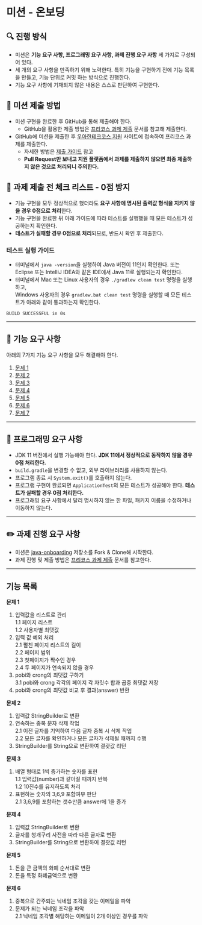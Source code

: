 # 미션 - 온보딩

## 🔍 진행 방식

- 미션은 **기능 요구 사항, 프로그래밍 요구 사항, 과제 진행 요구 사항** 세 가지로 구성되어 있다.
- 세 개의 요구 사항을 만족하기 위해 노력한다. 특히 기능을 구현하기 전에 기능 목록을 만들고, 기능 단위로 커밋 하는 방식으로 진행한다.
- 기능 요구 사항에 기재되지 않은 내용은 스스로 판단하여 구현한다.

## 📮 미션 제출 방법

- 미션 구현을 완료한 후 GitHub을 통해 제출해야 한다.
    - GitHub을 활용한 제출 방법은 [프리코스 과제 제출](https://github.com/woowacourse/woowacourse-docs/tree/master/precourse) 문서를 참고해
      제출한다.
- GitHub에 미션을 제출한 후 [우아한테크코스 지원](https://apply.techcourse.co.kr) 사이트에 접속하여 프리코스 과제를 제출한다.
    - 자세한 방법은 [제출 가이드](https://github.com/woowacourse/woowacourse-docs/tree/master/precourse#제출-가이드) 참고
    - **Pull Request만 보내고 지원 플랫폼에서 과제를 제출하지 않으면 최종 제출하지 않은 것으로 처리되니 주의한다.**

## 🚨 과제 제출 전 체크 리스트 - 0점 방지

- 기능 구현을 모두 정상적으로 했더라도 **요구 사항에 명시된 출력값 형식을 지키지 않을 경우 0점으로 처리**한다.
- 기능 구현을 완료한 뒤 아래 가이드에 따라 테스트를 실행했을 때 모든 테스트가 성공하는지 확인한다.
- **테스트가 실패할 경우 0점으로 처리**되므로, 반드시 확인 후 제출한다.

### 테스트 실행 가이드

- 터미널에서 `java -version`을 실행하여 Java 버전이 11인지 확인한다. 또는 Eclipse 또는 IntelliJ IDEA와 같은 IDE에서 Java 11로 실행되는지 확인한다.
- 터미널에서 Mac 또는 Linux 사용자의 경우 `./gradlew clean test` 명령을 실행하고,   
  Windows 사용자의 경우  `gradlew.bat clean test` 명령을 실행할 때 모든 테스트가 아래와 같이 통과하는지 확인한다.

```
BUILD SUCCESSFUL in 0s
```

---

## 🚀 기능 요구 사항
아래의 7가지 기능 요구 사항을 모두 해결해야 한다.

1. [문제 1](./docs/PROBLEM1.md)
2. [문제 2](./docs/PROBLEM2.md)
3. [문제 3](./docs/PROBLEM3.md)
4. [문제 4](./docs/PROBLEM4.md)
5. [문제 5](./docs/PROBLEM5.md)
6. [문제 6](./docs/PROBLEM6.md)
7. [문제 7](./docs/PROBLEM7.md)

---

## 🎯 프로그래밍 요구 사항

- JDK 11 버전에서 실행 가능해야 한다. **JDK 11에서 정상적으로 동작하지 않을 경우 0점 처리한다.**
- `build.gradle`을 변경할 수 없고, 외부 라이브러리를 사용하지 않는다.
- 프로그램 종료 시 `System.exit()`를 호출하지 않는다.
- 프로그램 구현이 완료되면 `ApplicationTest`의 모든 테스트가 성공해야 한다. **테스트가 실패할 경우 0점 처리한다.**
- 프로그래밍 요구 사항에서 달리 명시하지 않는 한 파일, 패키지 이름을 수정하거나 이동하지 않는다.

---

## ✏️ 과제 진행 요구 사항

- 미션은 [java-onboarding](https://github.com/woowacourse-precourse/java-onboarding) 저장소를 Fork & Clone해 시작한다.
- 과제 진행 및 제출 방법은 [프리코스 과제 제출](https://github.com/woowacourse/woowacourse-docs/tree/master/precourse) 문서를 참고한다.

---

##	기능 목록
**문제 1**  
1. 입력값을 리스트로 관리  
  1.1 페이지 리스트  
  1.2 사용자별 최댓값   
2. 입력 값 예외 처리  
  2.1 펼친 페이지 리스트의 길이  
  2.2 페이지 범위  
  2.3 첫페이지가 짝수인 경우  
  2.4 두 페이지가 연속되지 않을 경우  
3. pobi와 crong의 최댓값 구하기  
  3.1 pobi와 crong 각각의 페이지 각 자릿수 합과 곱중 최댓값 저장  
4. pobi와 crong의 최댓값 비교 후 결과(answer) 반환   
   
**문제 2**  
1. 입력값 StringBuilder로 변환  
2. 연속하는 중복 문자 삭제 작업  
  2.1 이전 글자를 기억하여 다음 글자 중복 시 삭제 작업  
  2.2 모든 글자를 확인하거나 모든 글자가 삭제될 때까지 수행  
3. StringBuilder를 String으로 변환하여 결괏값 리턴  

**문제 3**  
1. 배열 형태로 1씩 증가하는 숫자를 표현   
  1.1 입력값(number)과 같아질 때까지 반복  
  1.2 10진수를 유지하도록 처리  
2. 표현하는 숫자의 3,6,9 포함여부 판단  
  2.1 3,6,9를 포함하는 갯수만큼 answer에 1을 증가  
    
**문제 4**  
1. 입력값 StringBuilder로 변환  
2. 글자를 청개구리 사전을 따라 다른 글자로 변환  
3. StringBuilder를 String으로 변환하여 결괏값 리턴  
   
  
**문제 5**  
1. 돈을 큰 금액의 화폐 순서대로 변환  
2. 돈을 특정 화폐금액으로 변환  
      
**문제 6**  
1. 중복으로 간주되는 닉네임 조각을 갖는 이메일을 파악  
2. 문제가 되는 닉네임 조각을 파악  
  2.1 닉네임 조각별 해당하는 이메일이 2개 이상인 경우를 파악  
     